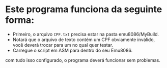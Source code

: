 # Este programa funciona da seguinte forma:
- Primeiro, o arquivo ```CPF.txt``` precisa estar na pasta emu8086/MyBuild.
- Notará que o arquivo de texto contém um CPF obviamente inválido, você deverá trocar para um no qual quer testar.
- Carregue o script em ASM para dentro do seu Emu8086.

com tudo isso configurado, o programa deverá funcionar sem problemas.
